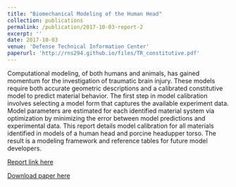 ```yaml
---
title: "Biomechanical Modeling of the Human Head"
collection: publications
permalink: /publication/2017-10-03-report-2
excerpt: ''
date: 2017-10-03
venue: 'Defense Technical Information Center'
paperurl: 'http://rns294.github.io/files/TR_constitutive.pdf'
---
```


Computational modeling, of both humans and animals, has gained momentum for the investigation of traumatic brain injury. These models require both accurate geometric descriptions and a calibrated constitutive model to predict material behavior. The first step in model calibration involves selecting a model form that captures the available experiment data. Model parameters are estimated for each identified material system via optimization by minimizing the error between model predictions and experimental data. This report details model calibration for all materials identified in models of a human head and porcine headupper torso. The result is a modeling framework and reference tables for future model developers.

[Report link here](https://apps.dtic.mil/sti/citations/AD1040988)

[Download paper here](http://rns294.github.io/files/TR_constitutive.pdf)
